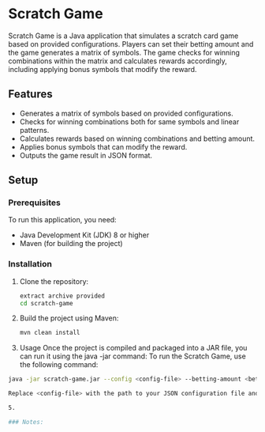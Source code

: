 # Scratch Game

Scratch Game is a Java application that simulates a scratch card game based on provided configurations. Players can set their betting amount and the game generates a matrix of symbols. The game checks for winning combinations within the matrix and calculates rewards accordingly, including applying bonus symbols that modify the reward.

## Features

- Generates a matrix of symbols based on provided configurations.
- Checks for winning combinations both for same symbols and linear patterns.
- Calculates rewards based on winning combinations and betting amount.
- Applies bonus symbols that can modify the reward.
- Outputs the game result in JSON format.

## Setup

### Prerequisites

To run this application, you need:

- Java Development Kit (JDK) 8 or higher
- Maven (for building the project)

### Installation

1. Clone the repository:

   ```bash
   extract archive provided
   cd scratch-game

2. Build the project using Maven:
    ```bash
    mvn clean install
   
3. Usage
Once the project is compiled and packaged into a JAR file, you can run it using the java -jar command:
To run the Scratch Game, use the following command:
```bash
java -jar scratch-game.jar --config <config-file> --betting-amount <betting-amount>

Replace <config-file> with the path to your JSON configuration file and <betting-amount> with the desired betting amount.

5.

### Notes:
